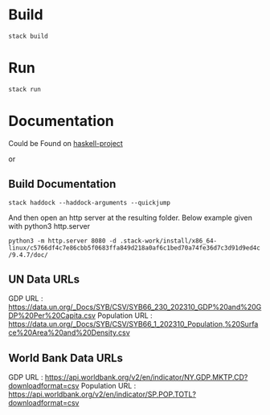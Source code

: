 # Build 

`stack build`

# Run

`stack run`

# Documentation

Could be Found on [haskell-project](https://cray-mx.github.io/haskell-project/)

or

## Build Documentation

```shell
stack haddock --haddock-arguments --quickjump
```

And then open an http server at the resulting folder. Below example given with python3 http.server

`python3 -m http.server 8080 -d .stack-work/install/x86_64-linux/c5766df4c7e86cbb5f0683ffa849d218a0af6c1bed70a74fe36d7c3d91d9ed4c/9.4.7/doc/`

## UN Data URLs
GDP URL : https://data.un.org/_Docs/SYB/CSV/SYB66_230_202310_GDP%20and%20GDP%20Per%20Capita.csv
Population URL : https://data.un.org/_Docs/SYB/CSV/SYB66_1_202310_Population,%20Surface%20Area%20and%20Density.csv

## World Bank Data URLs
GDP URL : https://api.worldbank.org/v2/en/indicator/NY.GDP.MKTP.CD?downloadformat=csv
Population URL : https://api.worldbank.org/v2/en/indicator/SP.POP.TOTL?downloadformat=csv
